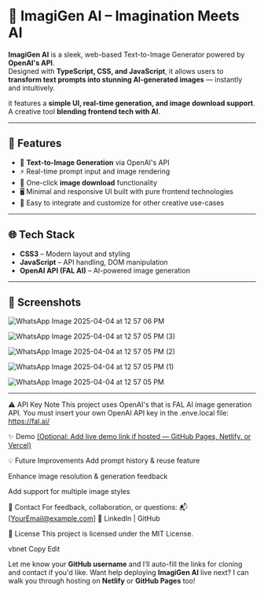 
# 🎨 ImagiGen AI – Imagination Meets AI

**ImagiGen AI** is a sleek, web-based Text-to-Image Generator powered by **OpenAI's API**.  
Designed with **TypeScript, CSS, and JavaScript**, it allows users to **transform text prompts into stunning AI-generated images** — instantly and intuitively.

it features a **simple UI, real-time generation, and image download support**. A creative tool **blending frontend tech with AI**.

---

## 🚀 Features

- 🧠 **Text-to-Image Generation** via OpenAI's API
- ⚡ Real-time prompt input and image rendering
- 💾 One-click **image download** functionality
- 🖥️ Minimal and responsive UI built with pure frontend technologies
- 🧩 Easy to integrate and customize for other creative use-cases

---

## 🌐 Tech Stack


- **CSS3** – Modern layout and styling  
- **JavaScript** – API handling, DOM manipulation  
- **OpenAI API (FAL AI)** – AI-powered image generation  

---

## 📸 Screenshots

![WhatsApp Image 2025-04-04 at 12 57 06 PM](https://github.com/user-attachments/assets/b03f631c-bfd4-48c7-8673-888cd46b150e)

![WhatsApp Image 2025-04-04 at 12 57 05 PM (3)](https://github.com/user-attachments/assets/35554db2-7217-48a7-9d49-d78d5df8815d)

![WhatsApp Image 2025-04-04 at 12 57 05 PM (2)](https://github.com/user-attachments/assets/38d50282-2fbf-4c3f-8f96-15ddc5ae3e3b)

![WhatsApp Image 2025-04-04 at 12 57 05 PM (1)](https://github.com/user-attachments/assets/b23ccc8d-de70-4b0e-b25c-c471a064389b)

![WhatsApp Image 2025-04-04 at 12 57 05 PM](https://github.com/user-attachments/assets/aec0dca3-4a1d-4740-936d-65d27221d198)

---

⚠️ API Key Note
This project uses OpenAI's that is FAL AI image generation API.
You must insert your own OpenAI API key in the .enve.local file:
https://fal.ai/



✨ Demo
[(Optional: Add live demo link if hosted — GitHub Pages, Netlify, or Vercel)](https://github.com/user-attachments/assets/bb18d944-8ec6-4e2e-b829-d17373449d5f)


💡 Future Improvements
Add prompt history & reuse feature

Enhance image resolution & generation feedback

Add support for multiple image styles

📧 Contact
For feedback, collaboration, or questions:
📬 [YourEmail@example.com]
🔗 LinkedIn | GitHub

📜 License
This project is licensed under the MIT License.

vbnet
Copy
Edit

Let me know your **GitHub username** and I’ll auto-fill the links for cloning and contact if you'd like. Want help deploying **ImagiGen AI** live next? I can walk you through hosting on **Netlify** or **GitHub Pages** too!















